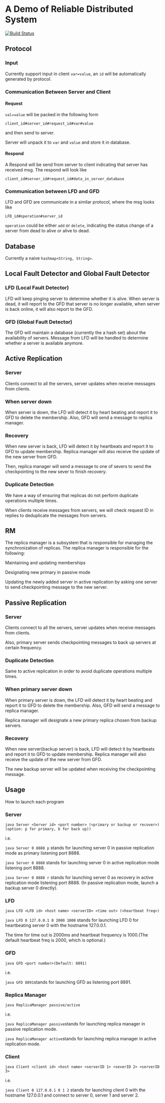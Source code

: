 # A Demo of Reliable Distributed System

[![Build Status](https://travis-ci.org/dwyl/esta.svg?branch=master)]()

## Protocol
 
 ### Input
 
Currently support input in client `var=value`, an `id` will be automatically generated by protocol.

### Communication Between Server and Client

#### Request

`val=value` will be packed in the following form

```
client_id#server_id#request_id#var#value
``` 

and then send to server. 

Server will unpack it to `var` and `value` and store it in database.

#### Respond

A Respond will be send from server to client indicating that server has received msg. The respond will look like

```$xslt
client_id#server_id#request_id#data_in_server_database
```

### Communication between LFD and GFD

LFD and GFD are communicate in a similar protocol, where the msg looks like

```$xslt
LFD_id#operation#server_id
```
`operation` could be either `add` or `delete`, indicating the status change of a server from dead to alive or alive to dead.

## Database

Currently a naive `hashmap<String, String>`.

## Local Fault Detector and Global Fault Detector

### LFD (Local Fault Detector)

LFD will keep pinging server to determine whether it is alive. When server is dead, it will report to the GFD that server is no longer available, when server is back online, it will also report to the GFD.

### GFD (Global Fault Detector)

The GFD will maintain a database (currently the a hash set) about the availability of servers. Message from LFD will be handled to determine whether a server is available anymore.

## Active Replication

### Server

Clients connect to all the servers, server updates when receive messages from clients.

### When server down

When server is down, the LFD will detect it by heart beating and report it to GFD to delete the membership. Also, GFD will send a message to replica manager.

### Recovery

When new server is back, LFD will detect it by heartbeats and report it to GFD to update membership. Replica manager will also receive the update of the new server from GFD.

Then, replica manager will send a message to one of severs to send the checkpointing to the new sever to finish recovery.

### Duplicate Detection

We have a way of ensuring that replicas do not perform duplicate operations multiple times.

When clients receive messages from servers, we will check request ID in replies to deduplicate the messages from servers.



## RM
The replica manager is a subsystem that is responsible for managing the synchronization of replicas. The replica manager is responsible for the following:

Maintaining and updating memberships

Designating new primary in passive mode

Updating the newly added server in active replication by asking one server to send checkpointing message to the new server.

## Passive Replication

### Server

Clients connect to all the servers, server updates when receive messages from clients.

Also, primary server sends checkpointing messages to back up servers at certain frequency.

### Duplicate Detection

Same to active replication in order to avoid duplicate operations multiple times. 

### When primary server down

When primary server is down, the LFD will detect it by heart beating and report it to GFD to delete the membership. Also, GFD will send a message to replica manager.

Replica manager will designate a new primary replica chosen from backup servers.


### Recovery

When new server(backup server) is back, LFD will detect it by heartbeats and report it to GFD to update membership. Replica manager will also receive the update of the new server from GFD.

The new backup server will be updated when receiving the checkpointing message.

## Usage

How to launch each program

### Server

`java Server <Server id> <port number> (<primary or backup or recover>) (option: p for primary, b for back up))`

i.e.

`java Server 0 8888 p` stands for launching server 0 in passive replication mode as primary listening port 8888.

`java Server 0 8888` stands for launching server 0 in active replication  mode listening port 8888.

`java Server 0 8888 r` stands for launching server 0 as recovery in active replication  mode listening port 8888. (In passive replication  mode, launch a backup server 0 directly).

### LFD

`java LFD <LFD id> <host name> <serverID> <time out> (<heartbeat freq>)`



`java LFD 0 127.0.0.1 0 2000 1000`  stands for launching LFD 0 for heartbeating server 0 with the hostname 127.0.0.1.

The time for time out is 2000ms and heartbeat frequency is 1000.(The default heartbeat freq is 2000, which is optional.)

### GFD

`java GFD <port number>(Default: 8891)`
 
i.e.

`java GFD 8891`stands for launching GFD as listening port 8891.


### Replica Manager

`java ReplicaManager passive/active`

i.e.

`java ReplicaManager passive`stands for launching replica manager in passive replication mode.

`java ReplicaManager active`stands for launching replica manager in active replication mode.

### Client

`java Client <client id> <host name> <serverID 1> <severID 2> <serverID 3> `

i.e.

`java Client 0 127.0.0.1 0 1 2` stands for launching client 0 with the hostname 127.0.0.1 and connect to server 0, server 1 and server 2.




